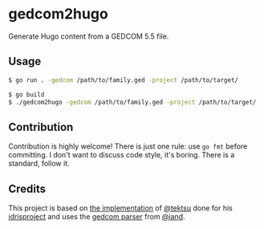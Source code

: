 # gedcom2hugo

Generate Hugo content from a GEDCOM 5.5 file.

## Usage

```bash
$ go run . -gedcom /path/to/family.ged -project /path/to/target/
```

```bash
$ go build
$ ./gedcom2hugo -gedcom /path/to/family.ged -project /path/to/target/
```

## Contribution
Contribution is highly welcome! There is just one rule: use `go fmt` before committing. I don't want to discuss code
style, it's boring. There is a standard, follow it.

## Credits
This project is based on [the implementation](https://github.com/tektsu/gedcom2hugo) of [@tektsu](https://github.com/tektsu/)
done for his [idrisproject](https://www.idrisproject.com/) and uses the [gedcom parser](https://github.com/iand/gedcom)
from [@iand](https://github.com/iand/).
